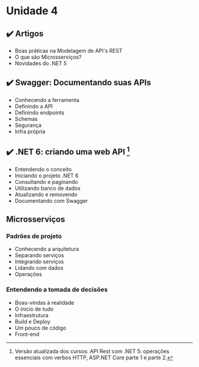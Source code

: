# Unidade 4

## :heavy_check_mark: Artigos
- Boas práticas na Modelagem de API's REST
- O que são Microsserviços?
- Novidades do .NET 5

## :heavy_check_mark: Swagger: Documentando suas APIs
- Conhecendo a ferramenta
- Definindo a API
- Definindo endpoints
- Schemas
- Segurança
- Infra própria

## :heavy_check_mark: .NET 6: criando uma web API [^1]
- Entendendo o conceito 
- Iniciando o projeto .NET 6
- Consultando e paginando
- Utilizando banco de dados
- Atualizando e removendo
- Documentando com Swagger

## Microsserviços
### Padrões de projeto
- Conhecendo a arquitetura 
- Separando serviços
- Integrando serviços
- Lidando com dados
- Operações

### Entendendo a tomada de decisões
- Boas-vindas à realidade
- O início de tudo
- Infraestrutura
- Build e Deploy
- Um pouco de código
- Front-end

 [^1]: Versão atualizada dos cursos: API Rest com .NET 5: operações essenciais com verbos HTTP, ASP.NET Core parte 1 e parte 2.
